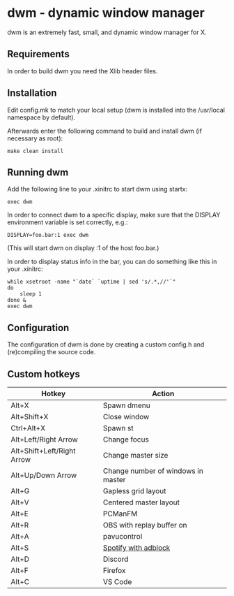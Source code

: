 dwm - dynamic window manager
============================
dwm is an extremely fast, small, and dynamic window manager for X.


Requirements
------------
In order to build dwm you need the Xlib header files.


Installation
------------
Edit config.mk to match your local setup (dwm is installed into
the /usr/local namespace by default).

Afterwards enter the following command to build and install dwm (if
necessary as root):

    make clean install


Running dwm
-----------
Add the following line to your .xinitrc to start dwm using startx:

    exec dwm

In order to connect dwm to a specific display, make sure that
the DISPLAY environment variable is set correctly, e.g.:

    DISPLAY=foo.bar:1 exec dwm

(This will start dwm on display :1 of the host foo.bar.)

In order to display status info in the bar, you can do something
like this in your .xinitrc:

    while xsetroot -name "`date` `uptime | sed 's/.*,//'`"
    do
    	sleep 1
    done &
    exec dwm


Configuration
-------------
The configuration of dwm is done by creating a custom config.h
and (re)compiling the source code.

Custom hotkeys 
--------------
| Hotkey                        | Action                                |
| ----------------------------- | ------------------------------------- | 
| Alt+X                         | Spawn dmenu                           |  
| Alt+Shift+X                   | Close window                          |  
| Ctrl+Alt+X                    | Spawn st                              |  
| Alt+Left/Right Arrow          | Change focus                          |  
| Alt+Shift+Left/Right Arrow    | Change master size                    |  
| Alt+Up/Down Arrow             | Change number of windows in master    |  
| Alt+G                         | Gapless grid layout                   |  
| Alt+V                         | Centered master layout                |  
| Alt+E                         | PCManFM                               |  
| Alt+R                         | OBS with replay buffer on             |
| Alt+A                         | pavucontrol                           |
| Alt+S                         | [Spotify with adblock](https://github.com/tinnamchoi/bash-scripts) |
| Alt+D                         | Discord                               |  
| Alt+F                         | Firefox                               |
| Alt+C                         | VS Code                               |
